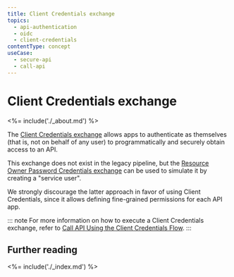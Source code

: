 ```yaml
---
title: Client Credentials exchange
topics:
  - api-authentication
  - oidc
  - client-credentials
contentType: concept
useCase:
  - secure-api
  - call-api
---
```


# Client Credentials exchange

<%= include('./_about.md') %>

The [Client Credentials exchange](/flows/concepts/client-credentials) allows apps to authenticate as themselves (that is, not on behalf of any user) to programmatically and securely obtain access to an API.

This exchange does not exist in the legacy pipeline, but the [Resource Owner Password Credentials exchange](/api-auth/tutorials/adoption/password) can be used to simulate it by creating a "service user".

We strongly discourage the latter approach in favor of using Client Credentials, since it allows defining fine-grained permissions for each API app.

::: note
  For more information on how to execute a Client Credentials exchange, refer to <a href="/flows/guides/client-credentials/call-api-client-credentials">Call API Using the Client Credentials Flow</a>.
:::

## Further reading

<%= include('./_index.md') %>
